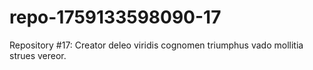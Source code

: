# repo-1759133598090-17
Repository #17: Creator deleo viridis cognomen triumphus vado mollitia strues vereor.
